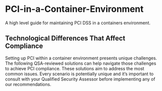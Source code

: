 # PCI-in-a-Container-Environment
A high level guide for maintaining PCI DSS in a containers environment.

## Technological Differences That Affect Compliance
Setting up PCI within a container environment presents unique challenges. The following QSA-reviewed solutions can help navigate those challenges to achieve PCI compliance. These solutions aim to address the most common issues. Every scenario is potentially unique and it’s important to consult with your Qualified Security Assessor before implementing any of our recommendations. 
